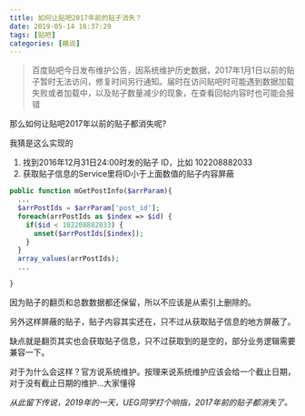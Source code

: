 ```yaml
---
title: 如何让贴吧2017年前的贴子消失？
date: 2019-05-14 16:37:29
tags: [贴吧]
categories: [瞎说]
---
```


> 百度贴吧今日发布维护公告，因系统维护历史数据，2017年1月1日以前的贴子暂时无法访问，修复时间另行通知。届时在访问贴吧时可能遇到数据加载失败或者加载中，以及帖子数量减少的现象，在查看回帖内容时也可能会报错

那么如何让贴吧2017年以前的贴子都消失呢?

我猜是这么实现的

1. 找到2016年12月31日24:00时发的贴子 ID，比如 102208882033
2. 获取贴子信息的Service里将ID小于上面数值的贴子内容屏蔽

```php
public function mGetPostInfo($arrParam){
  ...
  $arrPostIds = $arrParam['post_id'];
  foreach(arrPostIds as $index => $id) {
    if($id < 102208882033) {
      unset($arrPostIds[$index]);
    }
  }
  array_values(arrPostIds);
  ...

}

```

因为贴子的翻页和总数数据都还保留，所以不应该是从索引上删除的。

另外这样屏蔽的贴子，贴子内容其实还在，只不过从获取贴子信息的地方屏蔽了。

缺点就是翻页其实也会获取贴子信息，只不过获取到的是空的，部分业务逻辑需要兼容一下。

对于为什么会这样？官方说系统维护。按理来说系统维护应该会给一个截止日期，对于没有截止日期的维护...大家懂得

*从此留下传说，2019年的一天，UEG同学打个响指，2017年前的贴子都消失了。*